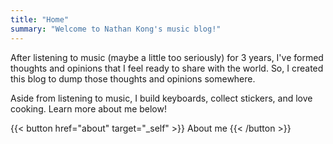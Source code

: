 ```yaml
---
title: "Home"
summary: "Welcome to Nathan Kong's music blog!"
---
```

After listening to music (maybe a little too seriously) for 3 years, I've formed thoughts and opinions that I feel ready to share with the world. So, I created this blog to dump those thoughts and opinions somewhere. 

Aside from listening to music, I build keyboards, collect stickers, and love cooking. Learn more about me below!

{{< button href="about" target="_self" >}} About me {{< /button >}}